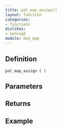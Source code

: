 ```yaml
---
title: pal_map_assign()
layout: function
categories:
- functions
divlikes:
- bennugd
module: mod_map
---
```


## Definition

    pal_map_assign ( )

## Parameters

## Returns

## Example

